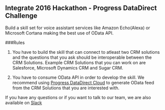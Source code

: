 ## Integrate 2016 Hackathon - Progress DataDirect Challenge

Build a skill set for voice assistant services like Amazon Echo(Alexa) or Microsoft Cortana making the best use of OData API.  

###Rules
1. You have to build the skill that can connect to atleast two CRM solutions and the questions that you ask should be interoperable between the CRM Solutions. Example CRM Solutions that you can work on are Salesforce, Microsoft Dynamics CRM and Sugar CRM.

2. You have to consume OData API in order to develop the skill. We recommend using <a href="https://www.progress.com/cloud-data-integration">Progress DataDirect Cloud</a> to generate OData feed from the CRM Solutions that you are interested with.

If you have any questions or if you want to talk to our team, we are also available on <a href="http://ddintegratehackathon.56k.co">Slack</a>
